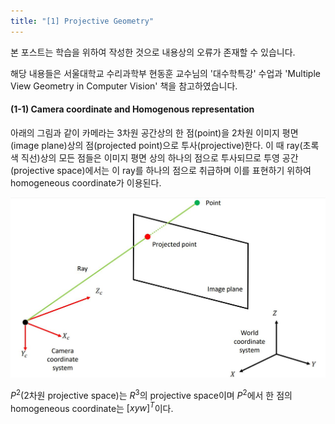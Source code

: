 ```yaml
---
title: "[1] Projective Geometry"
---
```


본 포스트는 학습을 위하여 작성한 것으로 내용상의 오류가 존재할 수 있습니다.

해당 내용들은 서울대학교 수리과학부 현동훈 교수님의 '대수학특강' 수업과 'Multiple View Geometry in Computer Vision' 책을 참고하였습니다.

#### (1-1) Camera coordinate and Homogenous representation

아래의 그림과 같이 카메라는 3차원 공간상의 한 점(point)을 2차원 이미지 평면(image plane)상의 점(projected point)으로 투사(projective)한다. 이 때 ray(초록색 직선)상의 모든 점들은 이미지 평면 상의 하나의 점으로 투사되므로 투영 공간(projective space)에서는 이 ray를 하나의 점으로 취급하며 이를 표현하기 위하여 homogeneous coordinate가 이용된다.

![Camera](../figures/projective_geometry/camera.JPG)


$P^2$(2차원 projective space)는 $R^3$의 projective space이며 $P^2$에서 한 점의 homogeneous coordinate는 $[x y w]^T$이다.

